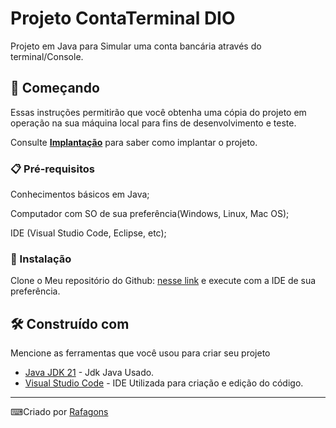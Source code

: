 # Projeto ContaTerminal DIO

Projeto em Java para Simular uma conta bancária através do terminal/Console.

## 🚀 Começando

Essas instruções permitirão que você obtenha uma cópia do projeto em operação na sua máquina local para fins de desenvolvimento e teste.

Consulte **[Implantação](#-implanta%C3%A7%C3%A3o)** para saber como implantar o projeto.

### 📋 Pré-requisitos

Conhecimentos básicos em Java;

Computador com SO de sua preferência(Windows, Linux, Mac OS);

IDE (Visual Studio Code, Eclipse, etc);

### 🔧 Instalação

Clone o Meu repositório do Github: [nesse link](https://github.com/Rafagons/dio-java-banco-terminal.git) e execute com a IDE de sua preferência.

## 🛠️ Construído com

Mencione as ferramentas que você usou para criar seu projeto

* [Java JDK 21](https://www.oracle.com/middleeast/java/technologies/downloads/) - Jdk Java Usado.
* [Visual Studio Code](https://code.visualstudio.com/) - IDE Utilizada para criação e edição do código.

---
⌨Criado por [Rafagons](https://github.com/Rafagons) 